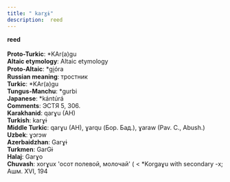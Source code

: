 ```yaml
---
title: " karɣɨ"
description:  reed
---
```

<p data-pagefind-weight="0.5">
<strong> reed</strong><br><br>
<strong>Proto-Turkic</strong>:  *KAr(a)gu<br>
<strong>Altaic etymology</strong>:  Altaic etymology<br>
<strong> Proto-Altaic</strong>:  *gi̯óra<br>
<strong>Russian meaning</strong>:  тростник<br>
<strong>Turkic</strong>:  *KAr(a)gu<br>
<strong>Tungus-Manchu</strong>:  *gurbi<br>
<strong>Japanese</strong>:  *kántúrá<br>
<strong>Comments</strong>:  ЭСТЯ 5, 306.<br>
<strong>Karakhanid</strong>:  qarɣu (AH)<br>
<strong>Turkish</strong>:  karɣɨ<br>
<strong>Middle Turkic</strong>:  qarɣu (AH), ɣarqu (Бор. Бад.), ɣaraw (Pav. C., Abush.)<br>
<strong>Uzbek</strong>:  ɣɔrɔw<br>
<strong>Azerbaidzhan</strong>:  Garɣɨ<br>
<strong>Turkmen</strong>:  GarGɨ<br>
<strong>Halaj</strong>:  Garɣo<br>
<strong>Chuvash</strong>:  xorɣux 'осот полевой, молочай' ( < *Korgaɣu with secondary -x; Ашм. XVI, 194<br>

</p>
